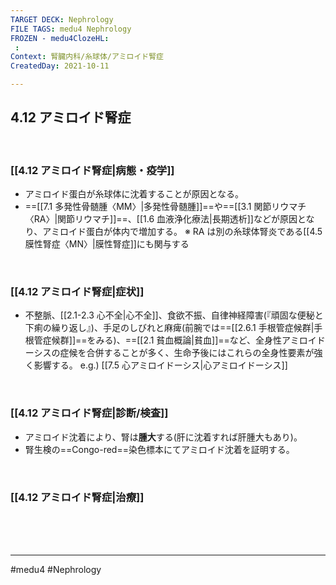 ```yaml
---
TARGET DECK: Nephrology
FILE TAGS: medu4 Nephrology
FROZEN - medu4ClozeHL:
 : 
Context: 腎臓内科/糸球体/アミロイド腎症
CreatedDay: 2021-10-11

---
```


## 4.12 アミロイド腎症

<br>

### [[4.12 アミロイド腎症|病態・疫学]]
* アミロイド蛋白が糸球体に沈着することが原因となる。
* ==[[7.1 多発性骨髄腫〈MM〉|多発性骨髄腫]]==や==[[3.1 関節リウマチ〈RA〉|関節リウマチ]]==、[[1.6 血液浄化療法|長期透析]]などが原因となり、アミロイド蛋白が体内で増加する。
 ※ RA は別の糸球体腎炎である[[4.5 膜性腎症〈MN〉|膜性腎症]]にも関与する
<!--ID: 1633959573784-->


<br>

### [[4.12 アミロイド腎症|症状]]
* 不整脈、[[2.1-2.3 心不全|心不全]]、食欲不振、自律神経障害(『頑固な便秘と下痢の繰り返し』)、手足のしびれと麻痺(前腕では==[[2.6.1 手根管症候群|手根管症候群]]==をみる)、==[[2.1 貧血概論|貧血]]==など、全身性アミロイドーシスの症候を合併することが多く、生命予後にはこれらの全身性要素が強く影響する。
 e.g.) [[7.5 心アミロイドーシス|心アミロイドーシス]]
<!--ID: 1633959573790-->


<br>

### [[4.12 アミロイド腎症|診断/検査]]
 * アミロイド沈着により、腎は**腫大**する(肝に沈着すれば肝腫大もあり)。
 * 腎生検の==Congo-red==染色標本にてアミロイド沈着を証明する。
<!--ID: 1633959573796-->


<br>

### [[4.12 アミロイド腎症|治療]]


<br><br><br>

---
#medu4 #Nephrology  
